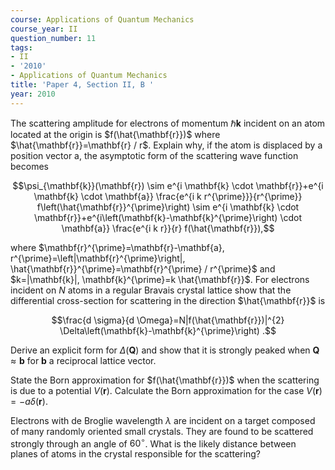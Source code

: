 ```yaml
---
course: Applications of Quantum Mechanics
course_year: II
question_number: 11
tags:
- II
- '2010'
- Applications of Quantum Mechanics
title: 'Paper 4, Section II, B '
year: 2010
---
```




The scattering amplitude for electrons of momentum $\hbar \mathbf{k}$ incident on an atom located at the origin is $f(\hat{\mathbf{r}})$ where $\hat{\mathbf{r}}=\mathbf{r} / r$. Explain why, if the atom is displaced by a position vector a, the asymptotic form of the scattering wave function becomes

$$\psi_{\mathbf{k}}(\mathbf{r}) \sim e^{i \mathbf{k} \cdot \mathbf{r}}+e^{i \mathbf{k} \cdot \mathbf{a}} \frac{e^{i k r^{\prime}}}{r^{\prime}} f\left(\hat{\mathbf{r}}^{\prime}\right) \sim e^{i \mathbf{k} \cdot \mathbf{r}}+e^{i\left(\mathbf{k}-\mathbf{k}^{\prime}\right) \cdot \mathbf{a}} \frac{e^{i k r}}{r} f(\hat{\mathbf{r}}),$$

where $\mathbf{r}^{\prime}=\mathbf{r}-\mathbf{a}, r^{\prime}=\left|\mathbf{r}^{\prime}\right|, \hat{\mathbf{r}}^{\prime}=\mathbf{r}^{\prime} / r^{\prime}$ and $k=|\mathbf{k}|, \mathbf{k}^{\prime}=k \hat{\mathbf{r}}$. For electrons incident on $N$ atoms in a regular Bravais crystal lattice show that the differential cross-section for scattering in the direction $\hat{\mathbf{r}}$ is

$$\frac{d \sigma}{d \Omega}=N|f(\hat{\mathbf{r}})|^{2} \Delta\left(\mathbf{k}-\mathbf{k}^{\prime}\right) .$$

Derive an explicit form for $\Delta(\mathbf{Q})$ and show that it is strongly peaked when $\mathbf{Q} \approx \mathbf{b}$ for $\mathbf{b}$ a reciprocal lattice vector.

State the Born approximation for $f(\hat{\mathbf{r}})$ when the scattering is due to a potential $V(\mathbf{r})$. Calculate the Born approximation for the case $V(\mathbf{r})=-a \delta(\mathbf{r}) .$

Electrons with de Broglie wavelength $\lambda$ are incident on a target composed of many randomly oriented small crystals. They are found to be scattered strongly through an angle of $60^{\circ}$. What is the likely distance between planes of atoms in the crystal responsible for the scattering?